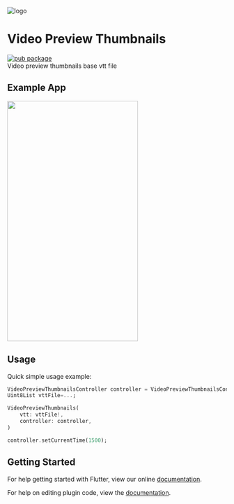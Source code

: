 ![logo](https://github.com/user-attachments/assets/de47507d-1660-4977-850a-dd671882ee40)

# Video Preview Thumbnails

[![pub package](https://img.shields.io/pub/v/video_preview_thumbnails.svg)](https://pub.dev/packages/video_preview_thumbnails)</br>
Video preview thumbnails base vtt file

## Example App
<img src="https://raw.githubusercontent.com/mbfakourii/video_preview_thumbnails/master/example/screenshots/example.gif" width="300" height="550" />

## Usage

Quick simple usage example:

```dart
VideoPreviewThumbnailsController controller = VideoPreviewThumbnailsController();
Uint8List vttFile=...;

VideoPreviewThumbnails(
    vtt: vttFile!,
    controller: controller,
)

controller.setCurrentTime(1500);
```

## Getting Started

For help getting started with Flutter, view our online
[documentation](https://flutter.io/).

For help on editing plugin code, view
the [documentation](https://flutter.io/platform-plugins/#edit-code).
